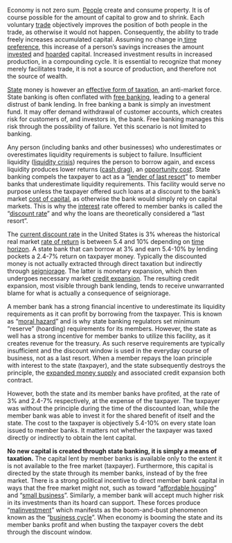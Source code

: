 Economy is not zero sum. [People](Glossary#person) create and consume property. It is of course possible for the amount of capital to grow and to shrink. Each voluntary [trade](Glossary#trade) objectively improves the position of both people in the trade, as otherwise it would not happen. Consequently, the ability to trade freely increases accumulated capital. Assuming no change in[ time preference](https://en.wikipedia.org/wiki/Time_preference), this increase of a person’s savings increases the amount [invested](Glossary#lend) and [hoarded](Glossary#hoard) capital. Increased investment results in increased production, in a compounding cycle. It is essential to recognize that money merely facilitates trade, it is not a source of production, and therefore not the source of wealth.

[State](Glossary#state) money is however an [effective form of taxation](Reservation-Principle), an anti-market force. State banking is often conflated with [free banking](https://en.wikipedia.org/wiki/Free_banking), leading to a general distrust of bank lending. In free banking a bank is simply an investment fund. It may offer demand withdrawal of customer accounts, which creates risk for customers of, and investors in, the bank. Free banking manages this risk through the possibility of failure. Yet this scenario is not limited to banking.

Any person (including banks and other businesses) who underestimates or overestimates liquidity requirements is subject to failure. Insufficient liquidity ([liquidity crisis](https://en.wikipedia.org/wiki/Liquidity_crisis)) requires the person to borrow again, and excess liquidity produces lower returns ([cash drag](https://www.bogleheads.org/wiki/Cash_drag)), an [opportunity cost](https://en.wikipedia.org/wiki/Opportunity_cost). State banking compels the taxpayer to act as a “[lender of last resort](https://en.wikipedia.org/wiki/Lender_of_last_resort)” to member banks that underestimate liquidity requirements. This facility would serve no purpose unless the taxpayer offered such loans at a discount to the bank’s market [cost of capital](https://en.wikipedia.org/wiki/Cost_of_capital), as otherwise the bank would simply rely on capital markets. This is why the [interest](Glossary#interest) rate offered to member banks is called the “[discount rate](https://www.federalreserve.gov/monetarypolicy/discountrate.htm)” and why the loans are theoretically considered a “last resort”.

The [current discount rate](https://www.frbdiscountwindow.org/pages/discount-rates/current-discount-rates) in the United States is 3% whereas the historical real market [rate of return](https://en.wikipedia.org/wiki/Rate_of_return) is between 5.4 and 10% depending on [time horizon](https://personal.vanguard.com/us/insights/saving-investing/model-portfolio-allocations). A state bank that can borrow at 3% and earn 5.4-10% by lending pockets a 2.4-7% return on taxpayer money. Typically the discounted money is not actually extracted through direct taxation but indirectly through [seigniorage](https://en.wikipedia.org/wiki/Seigniorage). The latter is monetary expansion, which then undergoes necessary market [credit expansion](Credit-Expansion-Fallacy). The resulting credit expansion, most visible through bank lending, tends to receive unwarranted blame for what is actually a consequence of seigniorage.

A member bank has a strong financial incentive to underestimate its liquidity requirements as it can profit by borrowing from the taxpayer. This is known as “[moral hazard](https://en.wikipedia.org/wiki/Moral_hazard)” and is why state banking regulators set minimum “reserve” (hoarding) requirements for its members. However, the state as well has a strong incentive for member banks to utilize this facility, as it creates revenue for the treasury. As such reserve requirements are typically insufficient and the discount window is used in the everyday course of business, not as a last resort.
When a member repays the loan principle with interest to the state (taxpayer), and the state subsequently destroys the principle, the [expanded money supply](https://en.wikipedia.org/wiki/Monetary_inflation) and associated credit expansion both contract.

However, both the state and its member banks have profited, at the rate of 3% and 2.4-7% respectively, at the expense of the taxpayer. The taxpayer was without the principle during the time of the discounted loan, while the member bank was able to invest it for the shared benefit of itself and the state. The cost to the taxpayer is objectively 5.4-10% on every state loan issued to member banks. It matters not whether the taxpayer was taxed directly or indirectly to obtain the lent capital.

**No new capital is created through state banking, it is simply a means of taxation.** The capital lent by member banks is available only to the extent it is not available to the free market (taxpayer). Furthermore, this capital is directed by the state through its member banks, instead of by the free market. There is a strong political incentive to direct member bank capital in ways that the free market might not, such as toward “[affordable housing](https://www.fhfa.gov/PolicyProgramsResearch/Programs/AffordableHousing/Pages/Affordable-Housing-Home-Loan-Banks.aspx)” and “[small business](https://www.sba.gov/funding-programs/loans)”. Similarly, a member bank will accept much higher risk in its investments than its hoard can support. These forces produce “[malinvestment](https://en.wikipedia.org/wiki/Malinvestment)” which manifests as the boom-and-bust phenomenon known as the “[business cycle](https://en.wikipedia.org/wiki/Business_cycle)”. When economy is booming the state and its member banks profit and when busting the taxpayer covers the debt through the discount window.